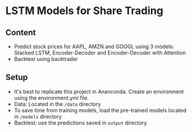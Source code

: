 # LSTM Models for Share Trading
## Content
- Predict stock prices for AAPL, AMZN and GOOGL using 3 models: Stacked LSTM, Encoder-Decoder and Encoder-Decoder with Attention
- Backtest using backtrader

## Setup
- It's best to replicate this project in Ananconda. Create an environment using the environment.yml file.
- Data: Located in the `/data` directory
- To save time from training models, load the pre-trained models located in `/models` directory
- Backtest: use the predictions saved in `output` directory
